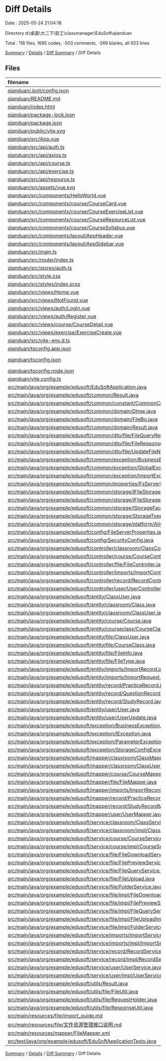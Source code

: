 # Diff Details

Date : 2025-05-24 21:04:18

Directory d:\\桌面\\大二下\\软工\\classmanager\\EduSoft\\qianduan

Total : 118 files,  1695 codes, -503 comments, -269 blanks, all 923 lines

[Summary](results.md) / [Details](details.md) / [Diff Summary](diff.md) / Diff Details

## Files
| filename | language | code | comment | blank | total |
| :--- | :--- | ---: | ---: | ---: | ---: |
| [qianduan/.bolt/config.json](/qianduan/.bolt/config.json) | JSON | 3 | 0 | 1 | 4 |
| [qianduan/README.md](/qianduan/README.md) | Markdown | 3 | 0 | 3 | 6 |
| [qianduan/index.html](/qianduan/index.html) | HTML | 13 | 0 | 0 | 13 |
| [qianduan/package-lock.json](/qianduan/package-lock.json) | JSON | 2,234 | 0 | 1 | 2,235 |
| [qianduan/package.json](/qianduan/package.json) | JSON | 28 | 0 | 1 | 29 |
| [qianduan/public/vite.svg](/qianduan/public/vite.svg) | XML | 1 | 0 | 0 | 1 |
| [qianduan/src/App.vue](/qianduan/src/App.vue) | vue | 38 | 0 | 6 | 44 |
| [qianduan/src/api/auth.ts](/qianduan/src/api/auth.ts) | TypeScript | 31 | 5 | 6 | 42 |
| [qianduan/src/api/axios.ts](/qianduan/src/api/axios.ts) | TypeScript | 39 | 10 | 10 | 59 |
| [qianduan/src/api/course.ts](/qianduan/src/api/course.ts) | TypeScript | 54 | 10 | 13 | 77 |
| [qianduan/src/api/exercise.ts](/qianduan/src/api/exercise.ts) | TypeScript | 58 | 11 | 12 | 81 |
| [qianduan/src/api/resource.ts](/qianduan/src/api/resource.ts) | TypeScript | 54 | 6 | 11 | 71 |
| [qianduan/src/assets/vue.svg](/qianduan/src/assets/vue.svg) | XML | 1 | 0 | 0 | 1 |
| [qianduan/src/components/HelloWorld.vue](/qianduan/src/components/HelloWorld.vue) | vue | 35 | 0 | 7 | 42 |
| [qianduan/src/components/course/CourseCard.vue](/qianduan/src/components/course/CourseCard.vue) | vue | 108 | 0 | 19 | 127 |
| [qianduan/src/components/course/CourseExerciseList.vue](/qianduan/src/components/course/CourseExerciseList.vue) | vue | 286 | 0 | 45 | 331 |
| [qianduan/src/components/course/CourseResourceList.vue](/qianduan/src/components/course/CourseResourceList.vue) | vue | 512 | 3 | 86 | 601 |
| [qianduan/src/components/course/CourseSyllabus.vue](/qianduan/src/components/course/CourseSyllabus.vue) | vue | 87 | 0 | 14 | 101 |
| [qianduan/src/components/layout/AppHeader.vue](/qianduan/src/components/layout/AppHeader.vue) | vue | 150 | 0 | 29 | 179 |
| [qianduan/src/components/layout/AppSidebar.vue](/qianduan/src/components/layout/AppSidebar.vue) | vue | 167 | 0 | 21 | 188 |
| [qianduan/src/main.ts](/qianduan/src/main.ts) | TypeScript | 9 | 0 | 1 | 10 |
| [qianduan/src/router/index.ts](/qianduan/src/router/index.ts) | TypeScript | 78 | 72 | 6 | 156 |
| [qianduan/src/stores/auth.ts](/qianduan/src/stores/auth.ts) | TypeScript | 82 | 11 | 19 | 112 |
| [qianduan/src/style.css](/qianduan/src/style.css) | CSS | 70 | 0 | 10 | 80 |
| [qianduan/src/styles/index.scss](/qianduan/src/styles/index.scss) | SCSS | 195 | 17 | 36 | 248 |
| [qianduan/src/views/Home.vue](/qianduan/src/views/Home.vue) | vue | 139 | 0 | 18 | 157 |
| [qianduan/src/views/NotFound.vue](/qianduan/src/views/NotFound.vue) | vue | 17 | 0 | 1 | 18 |
| [qianduan/src/views/auth/Login.vue](/qianduan/src/views/auth/Login.vue) | vue | 142 | 0 | 24 | 166 |
| [qianduan/src/views/auth/Register.vue](/qianduan/src/views/auth/Register.vue) | vue | 195 | 0 | 29 | 224 |
| [qianduan/src/views/course/CourseDetail.vue](/qianduan/src/views/course/CourseDetail.vue) | vue | 172 | 6 | 27 | 205 |
| [qianduan/src/views/exercise/ExerciseCreate.vue](/qianduan/src/views/exercise/ExerciseCreate.vue) | vue | 677 | 7 | 100 | 784 |
| [qianduan/src/vite-env.d.ts](/qianduan/src/vite-env.d.ts) | TypeScript | 0 | 1 | 1 | 2 |
| [qianduan/tsconfig.app.json](/qianduan/tsconfig.app.json) | JSON | 20 | 2 | 3 | 25 |
| [qianduan/tsconfig.json](/qianduan/tsconfig.json) | JSON with Comments | 7 | 0 | 1 | 8 |
| [qianduan/tsconfig.node.json](/qianduan/tsconfig.node.json) | JSON | 18 | 2 | 3 | 23 |
| [qianduan/vite.config.ts](/qianduan/vite.config.ts) | TypeScript | 5 | 1 | 2 | 8 |
| [src/main/java/org/example/edusoft/EduSoftApplication.java](/src/main/java/org/example/edusoft/EduSoftApplication.java) | Java | -16 | -1 | -6 | -23 |
| [src/main/java/org/example/edusoft/common/Result.java](/src/main/java/org/example/edusoft/common/Result.java) | Java | -24 | 0 | -5 | -29 |
| [src/main/java/org/example/edusoft/common/constant/CommonConstant.java](/src/main/java/org/example/edusoft/common/constant/CommonConstant.java) | Java | -20 | -45 | -17 | -82 |
| [src/main/java/org/example/edusoft/common/domain/Dtree.java](/src/main/java/org/example/edusoft/common/domain/Dtree.java) | Java | -13 | -19 | -10 | -42 |
| [src/main/java/org/example/edusoft/common/domain/FileBo.java](/src/main/java/org/example/edusoft/common/domain/FileBo.java) | Java | -62 | -67 | -25 | -154 |
| [src/main/java/org/example/edusoft/common/domain/Result.java](/src/main/java/org/example/edusoft/common/domain/Result.java) | Java | -33 | -6 | -12 | -51 |
| [src/main/java/org/example/edusoft/common/dto/file/FileQueryRequest.java](/src/main/java/org/example/edusoft/common/dto/file/FileQueryRequest.java) | Java | -10 | 0 | -1 | -11 |
| [src/main/java/org/example/edusoft/common/dto/file/FileResponseDTO.java](/src/main/java/org/example/edusoft/common/dto/file/FileResponseDTO.java) | Java | -16 | -1 | -2 | -19 |
| [src/main/java/org/example/edusoft/common/dto/file/UpdateFileNameDTO.java](/src/main/java/org/example/edusoft/common/dto/file/UpdateFileNameDTO.java) | Java | -17 | -4 | -10 | -31 |
| [src/main/java/org/example/edusoft/common/exception/BusinessException.java](/src/main/java/org/example/edusoft/common/exception/BusinessException.java) | Java | -15 | 0 | -4 | -19 |
| [src/main/java/org/example/edusoft/common/exception/GlobalExceptionHandler.java](/src/main/java/org/example/edusoft/common/exception/GlobalExceptionHandler.java) | Java | -15 | 0 | -4 | -19 |
| [src/main/java/org/example/edusoft/common/exception/ImportException.java](/src/main/java/org/example/edusoft/common/exception/ImportException.java) | Java | -20 | 0 | -5 | -25 |
| [src/main/java/org/example/edusoft/common/properties/FsServerProperties.java](/src/main/java/org/example/edusoft/common/properties/FsServerProperties.java) | Java | -43 | -15 | -29 | -87 |
| [src/main/java/org/example/edusoft/common/storage/IFileStorage.java](/src/main/java/org/example/edusoft/common/storage/IFileStorage.java) | Java | -15 | -40 | -11 | -66 |
| [src/main/java/org/example/edusoft/common/storage/IFileStorageProvider.java](/src/main/java/org/example/edusoft/common/storage/IFileStorageProvider.java) | Java | -4 | -6 | -2 | -12 |
| [src/main/java/org/example/edusoft/common/storage/IStorageFactory.java](/src/main/java/org/example/edusoft/common/storage/IStorageFactory.java) | Java | -22 | -12 | -6 | -40 |
| [src/main/java/org/example/edusoft/common/storage/StorageType.java](/src/main/java/org/example/edusoft/common/storage/StorageType.java) | Java | -4 | -21 | -3 | -28 |
| [src/main/java/org/example/edusoft/common/storage/platform/AliyunOssStorage.java](/src/main/java/org/example/edusoft/common/storage/platform/AliyunOssStorage.java) | Java | -134 | -15 | -15 | -164 |
| [src/main/java/org/example/edusoft/config/FileServerProperties.java](/src/main/java/org/example/edusoft/config/FileServerProperties.java) | Java | -50 | -4 | -16 | -70 |
| [src/main/java/org/example/edusoft/config/SecurityConfig.java](/src/main/java/org/example/edusoft/config/SecurityConfig.java) | Java | -18 | 0 | -7 | -25 |
| [src/main/java/org/example/edusoft/controller/classroom/ClassController.java](/src/main/java/org/example/edusoft/controller/classroom/ClassController.java) | Java | -139 | 0 | -18 | -157 |
| [src/main/java/org/example/edusoft/controller/course/CourseController.java](/src/main/java/org/example/edusoft/controller/course/CourseController.java) | Java | -74 | 0 | -9 | -83 |
| [src/main/java/org/example/edusoft/controller/file/FileController.java](/src/main/java/org/example/edusoft/controller/file/FileController.java) | Java | -101 | -37 | -17 | -155 |
| [src/main/java/org/example/edusoft/controller/imports/ImportController.java](/src/main/java/org/example/edusoft/controller/imports/ImportController.java) | Java | -57 | -1 | -9 | -67 |
| [src/main/java/org/example/edusoft/controller/record/RecordController.java](/src/main/java/org/example/edusoft/controller/record/RecordController.java) | Java | -131 | -11 | -17 | -159 |
| [src/main/java/org/example/edusoft/controller/user/UserController.java](/src/main/java/org/example/edusoft/controller/user/UserController.java) | Java | -185 | -36 | -15 | -236 |
| [src/main/java/org/example/edusoft/entity/ClassUser.java](/src/main/java/org/example/edusoft/entity/ClassUser.java) | Java | -25 | -6 | -8 | -39 |
| [src/main/java/org/example/edusoft/entity/classroom/Class.java](/src/main/java/org/example/edusoft/entity/classroom/Class.java) | Java | -23 | 0 | -5 | -28 |
| [src/main/java/org/example/edusoft/entity/classroom/ClassUser.java](/src/main/java/org/example/edusoft/entity/classroom/ClassUser.java) | Java | -11 | 0 | -2 | -13 |
| [src/main/java/org/example/edusoft/entity/course/Course.java](/src/main/java/org/example/edusoft/entity/course/Course.java) | Java | -30 | 0 | -9 | -39 |
| [src/main/java/org/example/edusoft/entity/courseclass/CourseClass.java](/src/main/java/org/example/edusoft/entity/courseclass/CourseClass.java) | Java | -13 | -4 | -6 | -23 |
| [src/main/java/org/example/edusoft/entity/file/ClassUser.java](/src/main/java/org/example/edusoft/entity/file/ClassUser.java) | Java | -25 | -6 | -8 | -39 |
| [src/main/java/org/example/edusoft/entity/file/CourseClass.java](/src/main/java/org/example/edusoft/entity/file/CourseClass.java) | Java | -13 | -4 | -6 | -23 |
| [src/main/java/org/example/edusoft/entity/file/FileInfo.java](/src/main/java/org/example/edusoft/entity/file/FileInfo.java) | Java | -42 | -7 | -8 | -57 |
| [src/main/java/org/example/edusoft/entity/file/FileType.java](/src/main/java/org/example/edusoft/entity/file/FileType.java) | Java | -18 | -6 | -4 | -28 |
| [src/main/java/org/example/edusoft/entity/imports/ImportRecord.java](/src/main/java/org/example/edusoft/entity/imports/ImportRecord.java) | Java | -37 | 0 | -11 | -48 |
| [src/main/java/org/example/edusoft/entity/imports/ImportRequest.java](/src/main/java/org/example/edusoft/entity/imports/ImportRequest.java) | Java | -12 | 0 | -2 | -14 |
| [src/main/java/org/example/edusoft/entity/record/PracticeRecord.java](/src/main/java/org/example/edusoft/entity/record/PracticeRecord.java) | Java | -23 | -1 | -1 | -25 |
| [src/main/java/org/example/edusoft/entity/record/QuestionRecord.java](/src/main/java/org/example/edusoft/entity/record/QuestionRecord.java) | Java | -20 | 0 | -1 | -21 |
| [src/main/java/org/example/edusoft/entity/record/StudyRecord.java](/src/main/java/org/example/edusoft/entity/record/StudyRecord.java) | Java | -20 | -1 | -2 | -23 |
| [src/main/java/org/example/edusoft/entity/user/User.java](/src/main/java/org/example/edusoft/entity/user/User.java) | Java | -46 | 0 | -10 | -56 |
| [src/main/java/org/example/edusoft/entity/user/UserUpdate.java](/src/main/java/org/example/edusoft/entity/user/UserUpdate.java) | Java | -14 | -2 | -4 | -20 |
| [src/main/java/org/example/edusoft/exception/BusinessException.java](/src/main/java/org/example/edusoft/exception/BusinessException.java) | Java | -33 | -4 | -9 | -46 |
| [src/main/java/org/example/edusoft/exception/IException.java](/src/main/java/org/example/edusoft/exception/IException.java) | Java | -22 | -6 | -9 | -37 |
| [src/main/java/org/example/edusoft/exception/ParameterException.java](/src/main/java/org/example/edusoft/exception/ParameterException.java) | Java | -31 | -6 | -9 | -46 |
| [src/main/java/org/example/edusoft/exception/StorageConfigException.java](/src/main/java/org/example/edusoft/exception/StorageConfigException.java) | Java | -12 | -6 | -6 | -24 |
| [src/main/java/org/example/edusoft/mapper/classroom/ClassMapper.java](/src/main/java/org/example/edusoft/mapper/classroom/ClassMapper.java) | Java | -22 | 0 | -5 | -27 |
| [src/main/java/org/example/edusoft/mapper/classroom/ClassUserMapper.java](/src/main/java/org/example/edusoft/mapper/classroom/ClassUserMapper.java) | Java | -17 | 0 | -5 | -22 |
| [src/main/java/org/example/edusoft/mapper/course/CourseMapper.java](/src/main/java/org/example/edusoft/mapper/course/CourseMapper.java) | Java | -13 | 0 | -3 | -16 |
| [src/main/java/org/example/edusoft/mapper/file/FileMapper.java](/src/main/java/org/example/edusoft/mapper/file/FileMapper.java) | Java | -45 | -31 | -24 | -100 |
| [src/main/java/org/example/edusoft/mapper/imports/ImportRecordMapper.java](/src/main/java/org/example/edusoft/mapper/imports/ImportRecordMapper.java) | Java | -11 | 0 | -3 | -14 |
| [src/main/java/org/example/edusoft/mapper/record/PracticeRecordMapper.java](/src/main/java/org/example/edusoft/mapper/record/PracticeRecordMapper.java) | Java | -193 | 0 | -10 | -203 |
| [src/main/java/org/example/edusoft/mapper/record/StudyRecordMapper.java](/src/main/java/org/example/edusoft/mapper/record/StudyRecordMapper.java) | Java | -34 | 0 | -3 | -37 |
| [src/main/java/org/example/edusoft/mapper/user/UserMapper.java](/src/main/java/org/example/edusoft/mapper/user/UserMapper.java) | Java | -34 | 0 | -7 | -41 |
| [src/main/java/org/example/edusoft/service/classroom/ClassService.java](/src/main/java/org/example/edusoft/service/classroom/ClassService.java) | Java | -21 | -28 | -15 | -64 |
| [src/main/java/org/example/edusoft/service/classroom/impl/ClassServiceImpl.java](/src/main/java/org/example/edusoft/service/classroom/impl/ClassServiceImpl.java) | Java | -243 | -15 | -39 | -297 |
| [src/main/java/org/example/edusoft/service/course/CourseService.java](/src/main/java/org/example/edusoft/service/course/CourseService.java) | Java | -10 | -5 | -6 | -21 |
| [src/main/java/org/example/edusoft/service/course/impl/CourseServiceImpl.java](/src/main/java/org/example/edusoft/service/course/impl/CourseServiceImpl.java) | Java | -83 | -10 | -20 | -113 |
| [src/main/java/org/example/edusoft/service/file/FileDownloadService.java](/src/main/java/org/example/edusoft/service/file/FileDownloadService.java) | Java | -5 | -3 | -3 | -11 |
| [src/main/java/org/example/edusoft/service/file/FilePreviewService.java](/src/main/java/org/example/edusoft/service/file/FilePreviewService.java) | Java | -5 | 0 | -3 | -8 |
| [src/main/java/org/example/edusoft/service/file/FileQueryService.java](/src/main/java/org/example/edusoft/service/file/FileQueryService.java) | Java | -16 | -9 | -9 | -34 |
| [src/main/java/org/example/edusoft/service/file/FileUpload.java](/src/main/java/org/example/edusoft/service/file/FileUpload.java) | Java | -10 | -3 | -4 | -17 |
| [src/main/java/org/example/edusoft/service/file/FolderService.java](/src/main/java/org/example/edusoft/service/file/FolderService.java) | Java | -6 | -6 | -5 | -17 |
| [src/main/java/org/example/edusoft/service/file/impl/FileDownloadServiceImpl.java](/src/main/java/org/example/edusoft/service/file/impl/FileDownloadServiceImpl.java) | Java | -61 | -7 | -12 | -80 |
| [src/main/java/org/example/edusoft/service/file/impl/FilePreviewServiceImpl.java](/src/main/java/org/example/edusoft/service/file/impl/FilePreviewServiceImpl.java) | Java | -38 | -2 | -7 | -47 |
| [src/main/java/org/example/edusoft/service/file/impl/FileQueryServiceImpl.java](/src/main/java/org/example/edusoft/service/file/impl/FileQueryServiceImpl.java) | Java | -92 | -5 | -15 | -112 |
| [src/main/java/org/example/edusoft/service/file/impl/FileUploadImpl.java](/src/main/java/org/example/edusoft/service/file/impl/FileUploadImpl.java) | Java | -200 | -27 | -31 | -258 |
| [src/main/java/org/example/edusoft/service/file/impl/FolderServiceImpl.java](/src/main/java/org/example/edusoft/service/file/impl/FolderServiceImpl.java) | Java | -49 | -5 | -6 | -60 |
| [src/main/java/org/example/edusoft/service/imports/ImportService.java](/src/main/java/org/example/edusoft/service/imports/ImportService.java) | Java | -9 | -3 | -4 | -16 |
| [src/main/java/org/example/edusoft/service/imports/impl/ImportServiceImpl.java](/src/main/java/org/example/edusoft/service/imports/impl/ImportServiceImpl.java) | Java | -109 | -4 | -20 | -133 |
| [src/main/java/org/example/edusoft/service/record/RecordService.java](/src/main/java/org/example/edusoft/service/record/RecordService.java) | Java | -12 | 0 | -1 | -13 |
| [src/main/java/org/example/edusoft/service/record/impl/RecordServiceImpl.java](/src/main/java/org/example/edusoft/service/record/impl/RecordServiceImpl.java) | Java | -203 | -22 | -30 | -255 |
| [src/main/java/org/example/edusoft/service/user/UserService.java](/src/main/java/org/example/edusoft/service/user/UserService.java) | Java | -8 | 0 | -6 | -14 |
| [src/main/java/org/example/edusoft/service/user/impl/UserServiceImpl.java](/src/main/java/org/example/edusoft/service/user/impl/UserServiceImpl.java) | Java | -33 | -1 | -3 | -37 |
| [src/main/java/org/example/edusoft/utils/Result.java](/src/main/java/org/example/edusoft/utils/Result.java) | Java | -37 | 0 | -9 | -46 |
| [src/main/java/org/example/edusoft/utils/file/FileUtil.java](/src/main/java/org/example/edusoft/utils/file/FileUtil.java) | Java | -149 | -32 | -19 | -200 |
| [src/main/java/org/example/edusoft/utils/file/RequestHolder.java](/src/main/java/org/example/edusoft/utils/file/RequestHolder.java) | Java | -33 | -16 | -10 | -59 |
| [src/main/java/org/example/edusoft/utils/file/ResponseUtil.java](/src/main/java/org/example/edusoft/utils/file/ResponseUtil.java) | Java | -20 | -13 | -5 | -38 |
| [src/main/resources/file/import\_guide.md](/src/main/resources/file/import_guide.md) | Markdown | -99 | 0 | -20 | -119 |
| [src/main/resources/file/文件资源管理接口说明.md](/src/main/resources/file/%E6%96%87%E4%BB%B6%E8%B5%84%E6%BA%90%E7%AE%A1%E7%90%86%E6%8E%A5%E5%8F%A3%E8%AF%B4%E6%98%8E.md) | Markdown | -208 | 0 | -46 | -254 |
| [src/main/resources/mapper/FileMapper.xml](/src/main/resources/mapper/FileMapper.xml) | XML | -188 | -20 | -27 | -235 |
| [src/test/java/org/example/edusoft/EduSoftApplicationTests.java](/src/test/java/org/example/edusoft/EduSoftApplicationTests.java) | Java | -9 | 0 | -5 | -14 |

[Summary](results.md) / [Details](details.md) / [Diff Summary](diff.md) / Diff Details